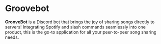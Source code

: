 # Groovebot
**GrooveBot** is a Discord bot that brings the joy of sharing songs directly to servers! Integrating Spotify and slash commands seamlessly into one product, this is the go-to application for all your peer-to-peer song sharing needs.